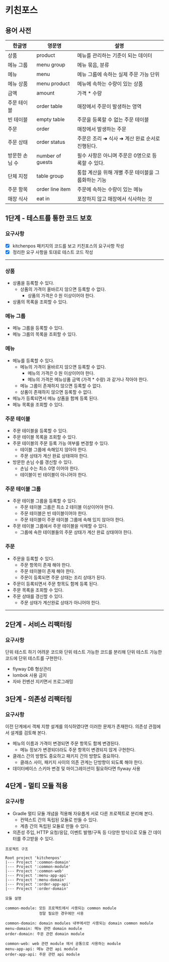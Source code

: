 # 키친포스

## 용어 사전

| 한글명 | 영문명 | 설명 |
| --- | --- | --- |
| 상품 | product | 메뉴를 관리하는 기준이 되는 데이터 |
| 메뉴 그룹 | menu group | 메뉴 묶음, 분류 |
| 메뉴 | menu | 메뉴 그룹에 속하는 실제 주문 가능 단위 |
| 메뉴 상품 | menu product | 메뉴에 속하는 수량이 있는 상품 |
| 금액 | amount | 가격 * 수량 |
| 주문 테이블 | order table | 매장에서 주문이 발생하는 영역 |
| 빈 테이블 | empty table | 주문을 등록할 수 없는 주문 테이블 |
| 주문 | order | 매장에서 발생하는 주문 |
| 주문 상태 | order status | 주문은 조리 ➜ 식사 ➜ 계산 완료 순서로 진행된다. |
| 방문한 손님 수 | number of guests | 필수 사항은 아니며 주문은 0명으로 등록할 수 있다. |
| 단체 지정 | table group | 통합 계산을 위해 개별 주문 테이블을 그룹화하는 기능 |
| 주문 항목 | order line item | 주문에 속하는 수량이 있는 메뉴 |
| 매장 식사 | eat in | 포장하지 않고 매장에서 식사하는 것 |

## 1단계 - 테스트를 통한 코드 보호

### 요구사항
- [x] kitchenpos 패키지의 코드를 보고 키친포스의 요구사항 작성
- [x] 정리한 요구 사항을 토대로 테스트 코드 작성

--- 
### 상품

- 상품을 등록할 수 있다.
  - 상품의 가격이 올바르지 않으면 등록할 수 없다.
    - 상품의 가격은 0 원 이상이어야 한다.
- 상품의 목록을 조회할 수 있다.

### 메뉴 그룹

- 메뉴 그룹을 등록할 수 있다.
- 메뉴 그룹의 목록을 조회할 수 있다.

### 메뉴

- 메뉴를 등록할 수 있다.
  - 메뉴의 가격이 올바르지 않으면 등록할 수 없다.
      - 메뉴의 가격은 0 원 이상이어야 한다.
      - 메뉴의 가격은 메뉴상품 금액 (가격 * 수량) 과 같거나 작아야 한다.
  - 메뉴 그룹이 존재하지 않으면 등록할 수 없다.
  - 상품이 존재하지 않으면 등록할 수 없다.
- 메뉴가 등록되면서 메뉴 상품을 함께 등록 된다.
- 메뉴 목록을 조회할 수 있다.

### 주문 테이블

- 주문 테이블을 등록할 수 있다.
- 주문 테이블 목록을 조회할 수 있다.
- 주문 테이블의 주문 등록 가능 여부를 변경할 수 있다.
  - 테이블 그룹에 속해있지 않아야 한다.
  - 주문 상태가 계산 완료 상태여야 한다.
- 방문한 손님 수를 갱신할 수 있다.
  - 손님 수는 최소 0명 이어야 한다.
  - 테이블이 빈 테이블이 아니어야 한다.

### 주문 테이블 그룹

- 주문 테이블 그룹을 등록할 수 있다.
  - 주문 테이블 그룹은 최소 2 테이블 이상이어야 한다.
  - 주문 테이블은 빈 테이블이어야 한다.
  - 주문 테이블이 주문 테이블 그룹에 속해 있지 않아야 한다.
- 주문 테이블 그룹에서 주문 테이블을 삭제할 수 있다.
  - 그룹에 속한 테이블들의 주문 상태가 계산 완료 상태여야 한다.

### 주문

- 주문을 등록할 수 있다.
  - 주문 항목이 존재 해야 한다.
  - 주문 테이블이 존재 해야 한다.
  - 주문이 등록되면 주문 상태는 조리 상태가 된다.
- 주문이 등록되면서 주문 항목도 함께 등록 된다.
- 주문 목록을 조회할 수 있다.
- 주문 상태를 갱신할 수 있다.
  - 주문 상태가 계산완료 상태가 아니어야 한다.
--- 

## 2단계 - 서비스 리팩터링
### 요구사항
단위 테스트 하기 어려운 코드와 단위 테스트 가능한 코드를 분리해 단위 테스트 가능한 코드에 단위 테스트를 구현한다.<br/>

- flyway DB 형상관리
- lombok 사용 금지
- 자바 컨벤션 지키면서 프로그래밍

## 3단계 - 의존성 리팩터링
### 요구사항
이전 단계에서 객체 지향 설계를 의식하였다면 이러한 문제가 존재한다. 의존성 관점에서 설계를 검토해 본다. <br/>

- 메뉴의 이름과 가격이 변경되면 주문 항목도 함께 변경된다.
  - 메뉴 정보가 변경되더라도 주문 항목이 변경되지 않게 구현한다.
- 클래스 간의 방향도 중요하고 패키지 간의 방향도 중요하다.
  - 클래스 사이, 패키지 사이의 의존 관계는 단방향이 되도록 해야 한다.
- 데이터베이스 스키마 변경 및 마이그레이션이 필요하다면 flyway 사용

## 4단계 - 멀티 모듈 적용
### 요구사항
- Gradle 멀티 모듈 개념을 적용해 자유롭게 서로 다른 프로젝트로 분리해 본다.
  - 컨텍스트 간의 독립된 모듈로 만들 수 있다.
  - 계층 간의 독립된 모듈로 만들 수 있다.
- 의존성 주입, HTTP 요청/응답, 이벤트 발행/구독 등 다양한 방식으로 모듈 간 데이터를 주고받을 수 있다.

```
프로젝트 구조

Root project 'kitchenpos'
|--- Project ':common-domain'
|--- Project ':common-module'
|--- Project ':common-web'
|--- Project ':menu-app-api'
|--- Project ':menu-domain'
|--- Project ':order-app-api'
|--- Project ':order-domain'

모듈 설명 

common-module: 모든 프로젝트에서 사용되는 common module
               정말 필요한 경우에만 사용
               
common-domain: domain modules 내부에서만 사용되는 domain common module
menu-domain: 메뉴 관련 domain module
order-domain: 주문 관련 domain module

common-web: web 관련 module 에서 공통으로 사용하는 module
menu-app-api: 메뉴 관련 api module
order-app-api: 주문 관련 api module
```
